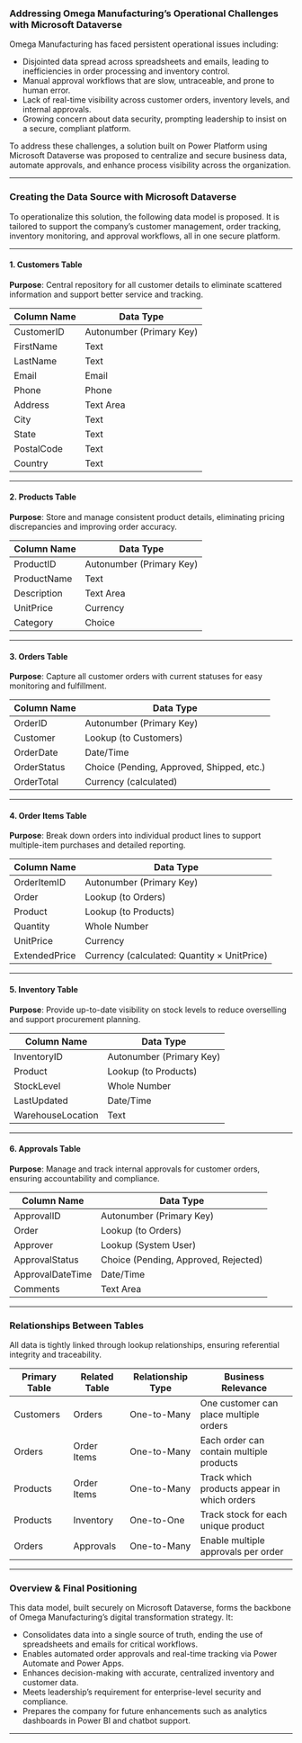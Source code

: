 ### Addressing Omega Manufacturing’s Operational Challenges with Microsoft Dataverse

Omega Manufacturing has faced persistent operational issues including:

- Disjointed data spread across spreadsheets and emails, leading to inefficiencies in order processing and inventory control.  
- Manual approval workflows that are slow, untraceable, and prone to human error.  
- Lack of real-time visibility across customer orders, inventory levels, and internal approvals.  
- Growing concern about data security, prompting leadership to insist on a secure, compliant platform.

To address these challenges, a solution built on Power Platform using Microsoft Dataverse was proposed to centralize and secure business data, automate approvals, and enhance process visibility across the organization.

---

### Creating the Data Source with Microsoft Dataverse

To operationalize this solution, the following data model is proposed. It is tailored to support the company’s customer management, order tracking, inventory monitoring, and approval workflows, all in one secure platform.

---

#### 1. Customers Table  
**Purpose**: Central repository for all customer details to eliminate scattered information and support better service and tracking.

| Column Name     | Data Type     |
|-----------------|---------------|
| CustomerID      | Autonumber (Primary Key) |
| FirstName       | Text          |
| LastName        | Text          |
| Email           | Email         |
| Phone           | Phone         |
| Address         | Text Area     |
| City            | Text          |
| State           | Text          |
| PostalCode      | Text          |
| Country         | Text          |

---

#### 2. Products Table  
**Purpose**: Store and manage consistent product details, eliminating pricing discrepancies and improving order accuracy.

| Column Name     | Data Type     |
|-----------------|---------------|
| ProductID       | Autonumber (Primary Key) |
| ProductName     | Text          |
| Description     | Text Area     |
| UnitPrice       | Currency      |
| Category        | Choice        |

---

#### 3. Orders Table  
**Purpose**: Capture all customer orders with current statuses for easy monitoring and fulfillment.

| Column Name     | Data Type     |
|-----------------|---------------|
| OrderID         | Autonumber (Primary Key) |
| Customer        | Lookup (to Customers) |
| OrderDate       | Date/Time     |
| OrderStatus     | Choice (Pending, Approved, Shipped, etc.) |
| OrderTotal      | Currency (calculated) |

---

#### 4. Order Items Table  
**Purpose**: Break down orders into individual product lines to support multiple-item purchases and detailed reporting.

| Column Name     | Data Type     |
|-----------------|---------------|
| OrderItemID     | Autonumber (Primary Key) |
| Order           | Lookup (to Orders) |
| Product         | Lookup (to Products) |
| Quantity        | Whole Number  |
| UnitPrice       | Currency      |
| ExtendedPrice   | Currency (calculated: Quantity × UnitPrice) |

---

#### 5. Inventory Table  
**Purpose**: Provide up-to-date visibility on stock levels to reduce overselling and support procurement planning.

| Column Name     | Data Type     |
|-----------------|---------------|
| InventoryID     | Autonumber (Primary Key) |
| Product         | Lookup (to Products) |
| StockLevel      | Whole Number  |
| LastUpdated     | Date/Time     |
| WarehouseLocation | Text        |

---

#### 6. Approvals Table  
**Purpose**: Manage and track internal approvals for customer orders, ensuring accountability and compliance.

| Column Name     | Data Type     |
|-----------------|---------------|
| ApprovalID      | Autonumber (Primary Key) |
| Order           | Lookup (to Orders) |
| Approver        | Lookup (System User) |
| ApprovalStatus  | Choice (Pending, Approved, Rejected) |
| ApprovalDateTime| Date/Time     |
| Comments        | Text Area     |

---

### Relationships Between Tables

All data is tightly linked through lookup relationships, ensuring referential integrity and traceability.

| Primary Table   | Related Table   | Relationship Type | Business Relevance |
|-----------------|------------------|-------------------|---------------------|
| Customers       | Orders            | One-to-Many       | One customer can place multiple orders |
| Orders          | Order Items       | One-to-Many       | Each order can contain multiple products |
| Products        | Order Items       | One-to-Many       | Track which products appear in which orders |
| Products        | Inventory         | One-to-One        | Track stock for each unique product |
| Orders          | Approvals         | One-to-Many       | Enable multiple approvals per order |

---

### Overview & Final Positioning

This data model, built securely on Microsoft Dataverse, forms the backbone of Omega Manufacturing’s digital transformation strategy. It:

- Consolidates data into a single source of truth, ending the use of spreadsheets and emails for critical workflows.  
- Enables automated order approvals and real-time tracking via Power Automate and Power Apps.  
- Enhances decision-making with accurate, centralized inventory and customer data.  
- Meets leadership’s requirement for enterprise-level security and compliance.  
- Prepares the company for future enhancements such as analytics dashboards in Power BI and chatbot support.

---

